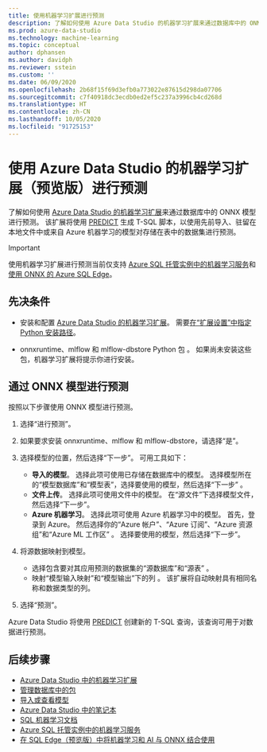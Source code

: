```yaml
---
title: 使用机器学习扩展进行预测
description: 了解如何使用 Azure Data Studio 的机器学习扩展来通过数据库中的 ONNX 模型进行预测。
ms.prod: azure-data-studio
ms.technology: machine-learning
ms.topic: conceptual
author: dphansen
ms.author: davidph
ms.reviewer: sstein
ms.custom: ''
ms.date: 06/09/2020
ms.openlocfilehash: 2b68f15f69d3efb0a773022e87615d298da07706
ms.sourcegitcommit: c7f40918dc3ecdb0ed2ef5c237a3996cb4cd268d
ms.translationtype: HT
ms.contentlocale: zh-CN
ms.lasthandoff: 10/05/2020
ms.locfileid: "91725153"
---
```

# <a name="make-predictions-with-machine-learning-extension-for-azure-data-studio-preview"></a>使用 Azure Data Studio 的机器学习扩展（预览版）进行预测

了解如何使用 [Azure Data Studio 的机器学习扩展](machine-learning-extension.md)来通过数据库中的 ONNX 模型进行预测。 该扩展将使用 [PREDICT](../../t-sql/queries/predict-transact-sql.md) 生成 T-SQL 脚本，以使用先前导入、驻留在本地文件中或来自 Azure 机器学习的模型对存储在表中的数据集进行预测。

> [!IMPORTANT]
> 使用机器学习扩展进行预测当前仅支持 [Azure SQL 托管实例中的机器学习服务](/azure/azure-sql/managed-instance/machine-learning-services-overview)和[使用 ONNX 的 Azure SQL Edge](/azure/azure-sql-edge/onnx-overview)。

## <a name="prerequisites"></a>先决条件

- 安装和配置 [Azure Data Studio 的机器学习扩展](machine-learning-extension.md)。 需要[在“扩展设置”中指定 Python 安装路径](machine-learning-extension.md#settings)。

- onnxruntime、mlflow 和 mlflow-dbstore Python 包  。 如果尚未安装这些包，机器学习扩展将提示你进行安装。

## <a name="make-predictions-from-onnx-model"></a>通过 ONNX 模型进行预测

按照以下步骤使用 ONNX 模型进行预测。

1. 选择“进行预测”。

1. 如果要求安装 onnxruntime、mlflow 和 mlflow-dbstore，请选择“是”。

1. 选择模型的位置，然后选择“下一步”。 可用工具如下：
    - **导入的模型**。 选择此项可使用已存储在数据库中的模型。 选择模型所在的“模型数据库”和“模型表”，选择要使用的模型，然后选择“下一步”  。
    - **文件上传**。 选择此项可使用文件中的模型。 在“源文件”下选择模型文件，然后选择“下一步”。
    - **Azure 机器学习**。 选择此项可使用 Azure 机器学习中的模型。 首先，登录到 Azure。 然后选择你的“Azure 帐户”、“Azure 订阅”、“Azure 资源组”和“Azure ML 工作区”   。 选择要使用的模型，然后选择“下一步”。

1. 将源数据映射到模型。
    - 选择包含要对其应用预测的数据集的“源数据库”和“源表” 。
    - 映射“模型输入映射”和“模型输出”下的列 。 该扩展将自动映射具有相同名称和数据类型的列。

1. 选择“预测”。

Azure Data Studio 将使用 [PREDICT](../../t-sql/queries/predict-transact-sql.md) 创建新的 T-SQL 查询，该查询可用于对数据进行预测。

## <a name="next-steps"></a>后续步骤

- [Azure Data Studio 中的机器学习扩展](machine-learning-extension.md)
- [管理数据库中的包](machine-learning-extension-manage-packages.md)
- [导入或查看模型](machine-learning-extension-import-view-models.md)
- [Azure Data Studio 中的笔记本](../notebooks/notebooks-guidance.md)
- [SQL 机器学习文档](../../machine-learning/index.yml)
- [Azure SQL 托管实例中的机器学习服务](/azure/azure-sql/managed-instance/machine-learning-services-overview)
- [在 SQL Edge（预览版）中将机器学习和 AI 与 ONNX 结合使用](/azure/azure-sql-edge/onnx-overview)